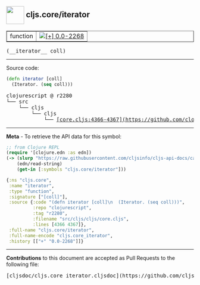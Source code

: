 ## <img width="48px" valign="middle" src="http://i.imgur.com/Hi20huC.png"> cljs.core/iterator

 <table border="1">
<tr>

<td>function</td>
<td><a href="https://github.com/cljsinfo/cljs-api-docs/tree/0.0-2268"><img valign="middle" alt="[+] 0.0-2268" src="https://img.shields.io/badge/+-0.0--2268-lightgrey.svg"></a> </td>
</tr>
</table>

 <samp>
(__iterator__ coll)<br>
</samp>

---





Source code:

```clj
(defn iterator [coll]
  (Iterator. (seq coll)))
```

 <pre>
clojurescript @ r2280
└── src
    └── cljs
        └── cljs
            └── <ins>[core.cljs:4366-4367](https://github.com/clojure/clojurescript/blob/r2280/src/cljs/cljs/core.cljs#L4366-L4367)</ins>
</pre>


---

__Meta__ - To retrieve the API data for this symbol:

```clj
;; from Clojure REPL
(require '[clojure.edn :as edn])
(-> (slurp "https://raw.githubusercontent.com/cljsinfo/cljs-api-docs/catalog/cljs-api.edn")
    (edn/read-string)
    (get-in [:symbols "cljs.core/iterator"]))
```

```clj
{:ns "cljs.core",
 :name "iterator",
 :type "function",
 :signature ["[coll]"],
 :source {:code "(defn iterator [coll]\n  (Iterator. (seq coll)))",
          :repo "clojurescript",
          :tag "r2280",
          :filename "src/cljs/cljs/core.cljs",
          :lines [4366 4367]},
 :full-name "cljs.core/iterator",
 :full-name-encode "cljs.core_iterator",
 :history [["+" "0.0-2268"]]}

```

---

__Contributions__ to this document are accepted as Pull Requests to the following file:

 <pre>
[cljsdoc/cljs.core_iterator.cljsdoc](https://github.com/cljsinfo/cljs-api-docs/blob/master/cljsdoc/cljs.core_iterator.cljsdoc)
</pre>

